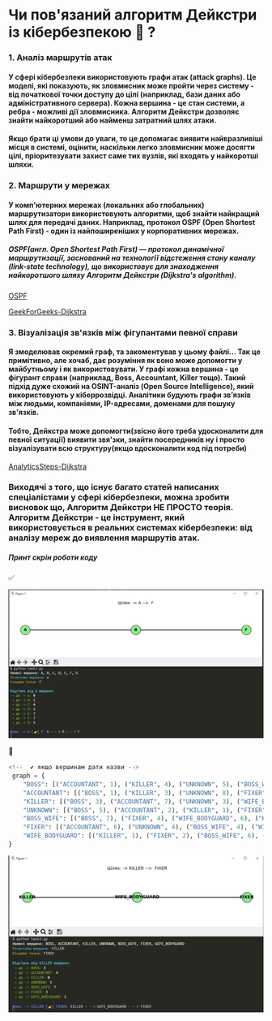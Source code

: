 # Чи пов'язаний алгоритм Дейкстри із кібербезпекою 👀 ?

### 1. Аналіз маршрутів атак

#### У сфері кібербезпеки використовують графи атак (attack graphs). Це моделі, які показують, як зловмисник може пройти через систему - від початкової точки доступу до цілі (наприклад, бази даних або адміністративного сервера). Кожна вершина - це стан системи, а ребра - можливі дії зловмисника. Алгоритм Дейкстри дозволяє знайти найкоротший або найменш затратний шлях атаки.

#### Якщо брати ці умови до уваги, то це допомагає виявити найвразливіші місця в системі, оцінити, наскільки легко зловмисник може досягти цілі, пріоритезувати захист саме тих вузлів, які входять у найкоротші шляхи.


### 2. Маршрути у мережах

#### У комп'ютерних мережах (локальних або глобальних) маршрутизатори використовують алгоритми, щоб знайти найкращий шлях для передачі даних. Наприклад, протокол OSPF (Open Shortest Path First) - один із найпоширеніших у корпоративних мережах.


##### OSPF(англ. Open Shortest Path First) — протокол динамічної маршрутизації, заснований на технології відстеження стану каналу (link-state technology), що використовує для знаходження найкоротшого шляху Алгоритм Дейкстри (Dijkstra's algorithm).

[OSPF](https://uk.wikipedia.org/wiki/OSPF)

[GeekForGeeks-Dijkstra](https://www.geeksforgeeks.org/applications-of-dijkstras-shortest-path-algorithm/)


### 3. Візуалізація зв'язків між фігупантами певної справи

#### Я змоделював окремий граф, та закоментував у цьому файлі... Так це примітивно, але хочаб, дає розуміння як воно може допомогти у майбутньому і як використовувати. У графі кожна вершина - це фігурант справи (наприклад, Boss, Accountant, Killer тощо). Такий підхід дуже схожий на OSINT-аналіз (Open Source Intelligence), який використовують у кіберрозвідці. Аналітики будують графи зв’язків між людьми, компаніями, IP-адресами, доменами для пошуку зв'язків.

#### Тобто, Дейкстра може допомогти(звісно його треба удосконалити для певної ситуації) виявити звя'зки, знайти посередників ну і просто візуалізувати всю структуру(якщо вдосконалити код під потреби) 


[AnalyticsSteps-Dijkstra](https://www.analyticssteps.com/blogs/how-dijkstras-algorithm-used-real-world)



### Виходячі з того, що існує багато статей написаних спеціалістами у сфері кібербезпеки, можна зробити висновок що, Алгоритм Дейкстри НЕ ПРОСТО теорія. Алгоритм Дейкстри - це інструмент, який використовується в реальних системах кібербезпеки: від аналізу мереж до виявлення маршрутів атак.




##### Принт скрін роботи коду

✅

![main_work](assets_task3/main_work.png)



🤔


```python
<!--  ✔️ якщо вершинам дати назви -->
 graph = {
    "BOSS": [("ACCOUNTANT", 1), ("KILLER", 4), ("UNKNOWN", 5), ("BOSS_WIFE", 7)],
    "ACCOUNTANT": [("BOSS", 1), ("KILLER", 3), ("UNKNOWN", 8), ("FIXER", 6)],
    "KILLER": [("BOSS", 3), ("ACCOUNTANT", 7), ("UNKNOWN", 3), ("WIFE_BODYGUARD", 1)],
    "UNKNOWN": [("BOSS", 5), ("ACCOUNTANT", 2), ("KILLER", 1), ("FIXER", 4)],
    "BOSS_WIFE": [("BOSS", 7), ("FIXER", 4), ("WIFE_BODYGUARD", 6), ("KILLER", 5)],
    "FIXER": [("ACCOUNTANT", 6), ("UNKNOWN", 4), ("BOSS_WIFE", 4), ("WIFE_BODYGUARD", 2)],
    "WIFE_BODYGUARD": [("KILLER", 1), ("FIXER", 2), ("BOSS_WIFE", 6), ("BOSS", 9)]
}
```



![criminal_map](assets_task3/criminal_map.png)
